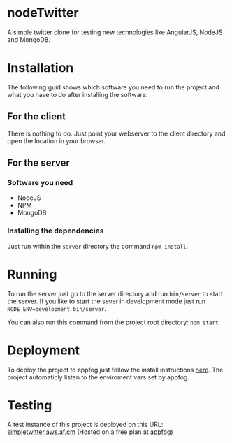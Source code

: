 nodeTwitter
=============

A simple twitter clone for testing new technologies like AngularJS, NodeJS and MongoDB.


Installation
============

The following guid shows which software you need to run the project and what you have to do after installing the software.

For the client
--------------

There is nothing to do. Just point your webserver to the client directory and open the location in your browser.


For the server
--------------

### Software you need

* NodeJS
* NPM
* MongoDB

### Installing the dependencies

Just run within the `server` directory the command `npm install`.


Running
=======

To run the server just go to the server directory and run `bin/server` to start the server. If you like to start the sever in development mode just run `NODE_ENV=development bin/server`.

You can also run this command from the project root directory: `npm start`.


Deployment
==========

To deploy the project to appfog just follow the install instructions [here](https://docs.appfog.com/getting-started/af-cli). The project automaticly listen to the enviroment vars set by appfog.


Testing
=======

A test instance of this project is deployed on this URL: [simpletwitter.aws.af.cm](http://simpletwitter.aws.af.cm) (Hosted on a free plan at [appfog](https://www.appfog.com/))
